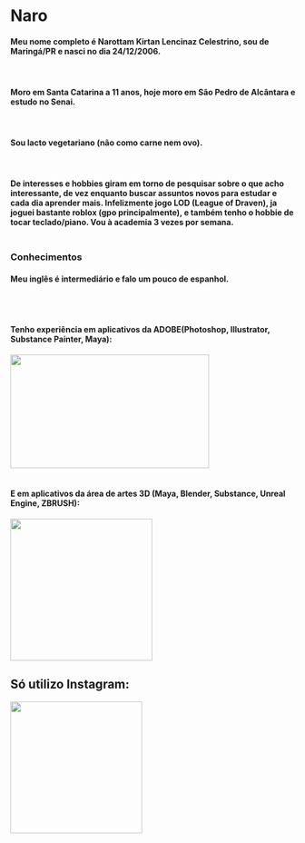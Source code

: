 # Naro 


#### Meu nome completo é Narottam Kirtan Lencinaz Celestrino, sou de Maringá/PR e nasci no dia 24/12/2006. 
<br>

#### Moro em Santa Catarina a 11 anos, hoje moro em São Pedro de Alcântara e estudo no Senai. 
<br>

#### Sou lacto vegetariano (não como carne nem ovo).
<br>

#### De interesses e hobbies giram em torno de pesquisar sobre o que acho interessante, de vez enquanto buscar assuntos novos para estudar e cada dia aprender mais. Infelizmente jogo LOD (League of Draven), ja joguei bastante roblox (gpo principalmente), e também tenho o hobbie de tocar teclado/piano. Vou à academia 3 vezes por semana.

### <b><br> Conhecimentos <br><b>

#### Meu inglês é intermediário  e falo um pouco de espanhol.
<br><br>

#### <b>Tenho experiência em aplicativos da ADOBE(Photoshop, Illustrator, Substance Painter, Maya):<b> 
<img src ="https://i.pinimg.com/originals/a0/07/08/a007087d4b593972efa3c49e2b2adc20.png" width=350 height=200 />
<br><br>

#### <b> E em aplicativos da área de artes 3D (Maya, Blender, Substance, Unreal Engine, ZBRUSH):<b>

<img src="https://www.tonka3d.com.br/blog/wp-content/uploads/2019/12/Melhor-software-3D.png" width= 250/>
 
 <br>

## Só utilizo Instagram:

  <a href="https://instagram.com/narottamcelestrino/" target="_blank"><img src="https://img.shields.io/badge/-Instagram-%23E4405F?style=for-the-badge&logo=instagram&logoColor=white" width= 232 target="_blank"></a>
